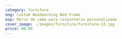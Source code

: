 ```yaml
---
category: furniture
eng: Custom Woodworking Bed Frame
esp: Marco de cama para carpintería personalizado
cover_image: ./images/furniture/furniture-13.jpg
price: 00.00
---
```

 
